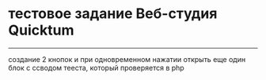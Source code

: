 #  тестовое задание Веб-студия Quicktum
***
создание 2 кнопок и при одновременном нажатии открыть еще один блок с ссводом тееста, который проверяется в php
